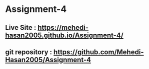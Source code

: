 # Assignment-4
## Live Site : https://mehedi-hasan2005.github.io/Assignment-4/
## git repository : https://github.com/Mehedi-Hasan2005/Assignment-4
